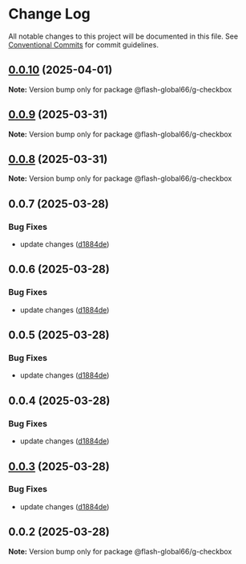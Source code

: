 # Change Log

All notable changes to this project will be documented in this file.
See [Conventional Commits](https://conventionalcommits.org) for commit guidelines.

## [0.0.10](https://github.com/Flash-Global66/global-design-system/compare/@flash-global66/g-checkbox@0.0.9...@flash-global66/g-checkbox@0.0.10) (2025-04-01)

**Note:** Version bump only for package @flash-global66/g-checkbox





## [0.0.9](https://github.com/Flash-Global66/global-design-system/compare/@flash-global66/g-checkbox@0.0.8...@flash-global66/g-checkbox@0.0.9) (2025-03-31)

**Note:** Version bump only for package @flash-global66/g-checkbox





## [0.0.8](https://github.com/Flash-Global66/global-design-system/compare/@flash-global66/g-checkbox@0.0.7...@flash-global66/g-checkbox@0.0.8) (2025-03-31)

**Note:** Version bump only for package @flash-global66/g-checkbox





## 0.0.7 (2025-03-28)


### Bug Fixes

* update changes ([d1884de](https://github.com/Flash-Global66/global-design-system/commit/d1884de11e4e9522c2d6912d932122a75aabf9e7))





## 0.0.6 (2025-03-28)


### Bug Fixes

* update changes ([d1884de](https://github.com/Flash-Global66/global-design-system/commit/d1884de11e4e9522c2d6912d932122a75aabf9e7))





## 0.0.5 (2025-03-28)


### Bug Fixes

* update changes ([d1884de](https://github.com/Flash-Global66/global-design-system/commit/d1884de11e4e9522c2d6912d932122a75aabf9e7))





## 0.0.4 (2025-03-28)


### Bug Fixes

* update changes ([d1884de](https://github.com/Flash-Global66/global-design-system/commit/d1884de11e4e9522c2d6912d932122a75aabf9e7))





## [0.0.3](https://github.com/Flash-Global66/global-design-system/compare/@flash-global66/g-checkbox@0.0.2...@flash-global66/g-checkbox@0.0.3) (2025-03-28)


### Bug Fixes

* update changes ([d1884de](https://github.com/Flash-Global66/global-design-system/commit/d1884de11e4e9522c2d6912d932122a75aabf9e7))





## 0.0.2 (2025-03-28)

**Note:** Version bump only for package @flash-global66/g-checkbox
